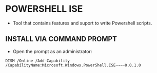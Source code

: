 # **POWERSHELL ISE**
- Tool that contains features and suport to write Powershell scripts.

## **INSTALL VIA COMMAND PROMPT**
- Open the prompt as an administrator:
```
DISM /Online /Add-Capability /CapabilityName:Microsoft.Windows.PowerShell.ISE~~~~0.0.1.0
```